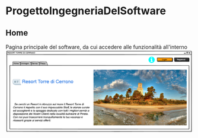 # ProgettoIngegneriaDelSoftware


## Home
Pagina principale del software, da cui accedere alle funzionalità all'interno
![alt text](https://github.com/AndreaCiv/ProgettoIngegneriaDelSoftware/blob/main/Mock_up/mock-up-home.png)
